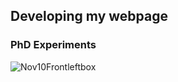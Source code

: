 ## Developing my webpage


### PhD Experiments
![Nov10Frontleftbox](https://user-images.githubusercontent.com/46846644/201490948-caa15f00-ffe3-4c4a-a56f-c4bf68a5d1b1.png)

